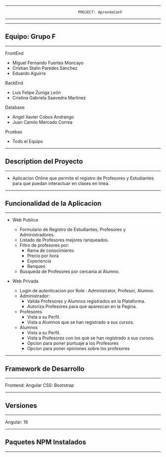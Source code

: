 *************************************************************************************************************
                                     PROJECT: AprendoConF
*************************************************************************************************************

***********************************************************
## Equipo: Grupo F
***********************************************************
FrontEnd
+ Miguel Fernando Fuertes Moncayo
+ Cristian Stalin Paredes Sánchez
+ Eduardo Aguirre

BackEnd
+ Luis Felipe Zuniga León
+ Cristina Gabriela Saavedra Martínez

Database
+ Angel Xavier Cobos Andrango
+ Juan Camilo Mercado Correa

Pruebas
+ Todo el Equipo

***********************************************************
## Description del Proyecto
***********************************************************
+ Aplicacion Online que permite el registro de Profesores y Estudiantes para que puedan interactuar en clases en linea.

***********************************************************
## Funcionalidad de la Aplicacion
***********************************************************
+ Web Publica
  + Formulario de Registro de Estudiantes, Profesores y Administradores.
  + Listado de Profesores mejores ranqueados.
  + Filtro de profesores por:
    + Rama de conocimiento
    + Precio por hora
    + Experiencia
    + Ranqueo
  + Busqueda de Profesores por cercania al Alumno.

+ Web Privada
  + Login de autenticacion por Role : Administrator, Profesor, Alumno.
  + Administrador:
    + Valida Profesores y Alumnos registrados en la Plataforma.
    + Autoriza Profesores para que aparezcan en la Pagina.
  + Profesores
    + Vista a su Perfil.
    + Vista a Alumnos que se han registrado a sus cursos.
  + Alumnos
    + Vista a su Perfil.
    + Vista a Profesores con los que se han registrado a sus cursos.
    + Opcion para poner puntuaje a los Profesores
    + Opcion para poner opiniones sobre los profesores

********************************************************************
## Framework de Desarrollo
*******************************************************************
Frontend: Angular
CSS: Bootstrap

********************************************************************
## Versiones
*******************************************************************
Angular: 16

********************************************************************
## Paquetes NPM Instalados
*******************************************************************
